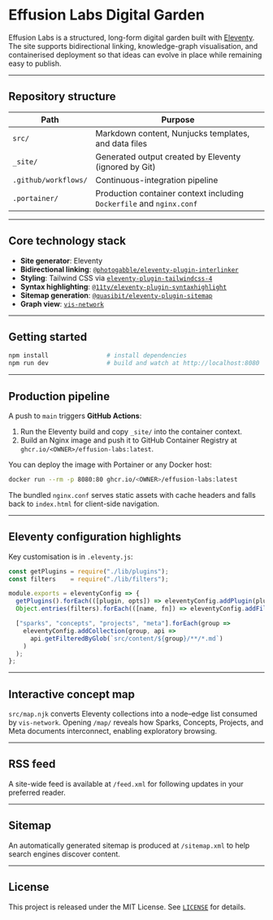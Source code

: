 # Effusion Labs Digital Garden

Effusion Labs is a structured, long-form digital garden built with [Eleventy](https://www.11ty.dev/).  
The site supports bidirectional linking, knowledge-graph visualisation, and containerised deployment so that ideas can evolve in place while remaining easy to publish.

---

## Repository structure

| Path | Purpose |
|------|---------|
| `src/` | Markdown content, Nunjucks templates, and data files |
| `_site/` | Generated output created by Eleventy (ignored by Git) |
| `.github/workflows/` | Continuous-integration pipeline |
| `.portainer/` | Production container context including `Dockerfile` and `nginx.conf` |

---

## Core technology stack

* **Site generator**: Eleventy  
* **Bidirectional linking**: [`@photogabble/eleventy-plugin-interlinker`](https://github.com/photogabble/eleventy-plugin-interlinker)  
* **Styling**: Tailwind CSS via [`eleventy-plugin-tailwindcss-4`  ](https://github.com/dwkns/eleventy-plugin-tailwindcss-4)
* **Syntax highlighting**: [`@11ty/eleventy-plugin-syntaxhighlight`](https://github.com/11ty/eleventy-plugin-syntaxhighlight)
* **Sitemap generation**: [`@quasibit/eleventy-plugin-sitemap`](https://github.com/quasibit/eleventy-plugin-sitemap)
* **Graph view**: [`vis-network`](https://visjs.org/)

---

## Getting started

```bash
npm install                # install dependencies
npm run dev                # build and watch at http://localhost:8080
````

---

## Production pipeline

A push to `main` triggers **GitHub Actions**:

1. Run the Eleventy build and copy `_site/` into the container context.
2. Build an Nginx image and push it to GitHub Container Registry at
   `ghcr.io/<OWNER>/effusion-labs:latest`.

You can deploy the image with Portainer or any Docker host:

```bash
docker run --rm -p 8080:80 ghcr.io/<OWNER>/effusion-labs:latest
```

The bundled `nginx.conf` serves static assets with cache headers and falls back to `index.html` for client-side navigation.

---

## Eleventy configuration highlights

Key customisation is in `.eleventy.js`:

```js
const getPlugins = require("./lib/plugins");
const filters    = require("./lib/filters");

module.exports = eleventyConfig => {
  getPlugins().forEach(([plugin, opts]) => eleventyConfig.addPlugin(plugin, opts));
  Object.entries(filters).forEach(([name, fn]) => eleventyConfig.addFilter(name, fn));

  ["sparks", "concepts", "projects", "meta"].forEach(group =>
    eleventyConfig.addCollection(group, api =>
      api.getFilteredByGlob(`src/content/${group}/**/*.md`)
    )
  );
};
```

---

## Interactive concept map

`src/map.njk` converts Eleventy collections into a node–edge list consumed by `vis-network`.
Opening `/map/` reveals how Sparks, Concepts, Projects, and Meta documents interconnect, enabling exploratory browsing.

---

## RSS feed

A site-wide feed is available at `/feed.xml` for following updates in your preferred reader.

---

## Sitemap

An automatically generated sitemap is produced at `/sitemap.xml` to help search engines discover content.

---

## License

This project is released under the MIT License. See [`LICENSE`](./LICENSE) for details.
